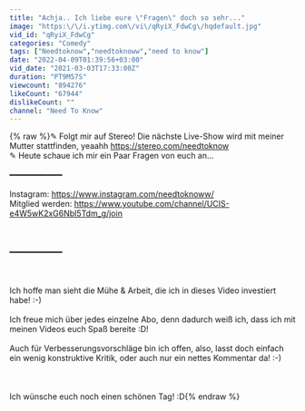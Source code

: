 ```yaml
---
title: "Achja.. Ich liebe eure \"Fragen\" doch so sehr..."
image: "https:\/\/i.ytimg.com\/vi\/qRyiX_FdwCg\/hqdefault.jpg"
vid_id: "qRyiX_FdwCg"
categories: "Comedy"
tags: ["Needtoknow","needtoknoww","need to know"]
date: "2022-04-09T01:39:56+03:00"
vid_date: "2021-03-03T17:33:00Z"
duration: "PT9M57S"
viewcount: "894276"
likeCount: "67944"
dislikeCount: ""
channel: "Need To Know"
---
```

{% raw %}✎ Folgt mir auf Stereo! Die nächste Live-Show wird mit meiner Mutter stattfinden, yeaahh <a rel="nofollow" target="blank" href="https://stereo.com/needtoknow">https://stereo.com/needtoknow</a><br />✎ Heute schaue ich mir ein Paar Fragen von euch an...<br /><br />━━━━━━━━━━━<br /><br />Instagram: <a rel="nofollow" target="blank" href="https://www.instagram.com/needtoknoww/">https://www.instagram.com/needtoknoww/</a><br />Mitglied werden: <a rel="nofollow" target="blank" href="https://www.youtube.com/channel/UCIS-e4W5wK2xG6NbI5Tdm_g/join">https://www.youtube.com/channel/UCIS-e4W5wK2xG6NbI5Tdm_g/join</a><br /><br /><br /><br />━━━━━━━━━━━<br /><br /><br /><br />Ich hoffe man sieht die Mühe &amp; Arbeit, die ich in dieses Video investiert habe! :-)<br /><br />Ich freue mich über jedes einzelne Abo, denn dadurch weiß ich, dass ich mit meinen Videos euch Spaß bereite :D!<br /><br />Auch für Verbesserungsvorschläge bin ich offen, also, lasst doch einfach ein wenig konstruktive Kritik, oder auch nur ein nettes Kommentar da! :-)<br /><br /><br /><br />Ich wünsche euch noch einen schönen Tag! :D{% endraw %}
